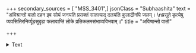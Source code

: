 +++
secondary_sources = [ "MSS_3401",]
jsonClass = "Subhaashita"
text = "अविश्रान्तो वातो दहन इव सोयं जनयति प्रसक्तं सातत्याद् दलयति कुलाद्रीनपि जलम्।  \nप्रसूते कृत्येषु व्यवसितिरनिर्व्यूढसुदृढा फलावाप्तिं लोके प्रतिकलमसंभाव्यविभवाम्॥"
title = "अविश्रान्तो वातो"

+++

<details><summary>Text</summary>

अविश्रान्तो वातो दहन इव सोयं जनयति प्रसक्तं सातत्याद् दलयति कुलाद्रीनपि जलम्।  
प्रसूते कृत्येषु व्यवसितिरनिर्व्यूढसुदृढा फलावाप्तिं लोके प्रतिकलमसंभाव्यविभवाम्॥
</details>
